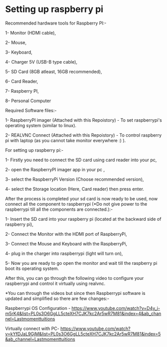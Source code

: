 # Setting up raspberry pi

Recommended hardware tools for Raspberry PI:-

1- Monitor (HDMI cable),

2- Mouse,

3- Keyboard,

4- Charger 5V (USB-B type cable),

5- SD Card (8GB atleast, 16GB recommended),

6- Card Reader,

7- Raspberry PI,

8- Personal Computer


Required Software files:-

1- RaspberryPI imager (Attached with this Repoistory) - To set raspberrypi's operating system (similar to linux).

2- REALVNC Connect (Attached with this Repoistory) - To control raspberry pi with laptop (as you cannot take monitor everywhere :) ).

For setting up raspberry pi:-

1- Firstly you need to connect the SD card using card reader into your pc,

2- open the RaspberryPI imager app in your pc ,

3- select the RaspberryPi Version (Choose recommended version),

4- select the Storage location (Here, Card reader) then press enter.


After the process is completed your sd card is now ready to be used, now connect all the component to raspberrypi (*Do not give power to the raspberrypi till all the components are connected.):-

1- Insert the SD card into your raspberry pi (located at the backward side of raspberry pi),

2- Connect the Monitor with the HDMI port of RaspberryPi,

3- Connect the Mouse and Keyboard with the RaspberryPi,

4- plug in the charger into raspberrypi (light will turn on),

5- Now you are ready to go open the monitor and wait till the raspberry pi boot its operating system.


After this, you can go through the following video to configure your raspberrypi and control it virtually using realvnc.

*You can through the videos but since then Raspberrypi software is updated and simplified so there are few changes:- 

Raspberrypi OS Configuration - https://www.youtube.com/watch?v=D4y_i-m5rK4&list=PL0s3O6GgLL5cteXH7CJK7kc2Ar5wR7M81&index=4&ab_channel=Lastmomenttuitions

Virtually connect with PC- https://www.youtube.com/watch?v=kYfDJaL9GjM&list=PL0s3O6GgLL5cteXH7CJK7kc2Ar5wR7M81&index=5&ab_channel=Lastmomenttuitions
